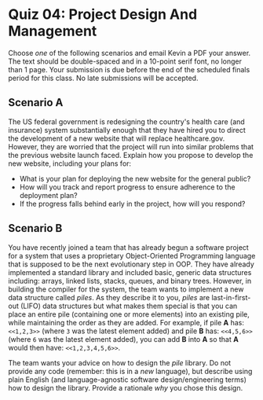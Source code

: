 # Quiz 04: Project Design And Management

Choose *one* of the following scenarios and email Kevin a PDF your answer. The text should be double-spaced and in a 10-point serif font, no longer than 1 page. Your submission is due before the end of the scheduled finals period for this class. No late submissions will be accepted.

## Scenario A

The US federal government is redesigning the country's health care (and insurance) system substantially enough that they have hired you to direct the development of a new website that will replace healthcare.gov. However, they are worried that the project will run into similar problems that the previous website launch faced. Explain how you propose to develop the new website, including your plans for:

* What is your plan for deploying the new website for the general public?
* How will you track and report progress to ensure adherence to the deployment plan?
* If the progress falls behind early in the project, how will you respond?

## Scenario B

You have recently joined a team that has already begun a software project for a system that uses a proprietary Object-Oriented Programming language that is supposed to be the next evolutionary step in OOP. They have already implemented a standard library and included basic, generic data structures including: arrays, linked lists, stacks, queues, and binary trees. However, in building the compiler for the system, the team wants to implement a new data structure called *piles*. As they describe it to you, *piles* are last-in-first-out (LIFO) data structures but what makes them special is that you can place an entire pile (containing one or more elements) into an existing pile, while maintaining the order as they are added. For example, if pile **A** has: `<<1,2,3>>` (where `3` was the latest element added) and pile **B** has: `<<4,5,6>>` (where `6` was the latest element added), you can add **B** into **A** so that **A** would then have: `<<1,2,3,4,5,6>>`.

The team wants your advice on how to design the *pile* library. Do not provide any code (remember: this is in a *new* language), but describe using plain English (and language-agnostic software design/engineering terms) how to design the library. Provide a rationale *why* you chose this design.
